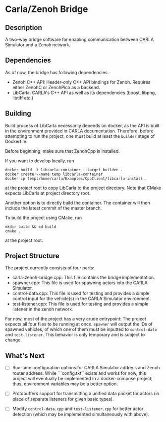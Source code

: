 # Carla/Zenoh Bridge
## Description
A two-way bridge software for enabling communication between CARLA Simulator and a Zenoh network. 
## Dependencies
As of now, the bridge has following dependencies:
- Zenoh C++ API: Header-only C++ API bindings for Zenoh. Requires either ZenohC or ZenohPico as a backend.
- LibCarla: CARLA's C++ API as well as its dependencies (boost, libpng, libtiff etc.)
## Building
Build process of LibCarla necessarily depends on docker, as the API is built in the environment provided in CARLA documentation. Therefore, before attempting to run the project, one must build at least the ```builder``` stage of Dockerfile.

Before beginning, make sure that ZenohCpp is installed. 

If you want to develop locally, run
```
docker build -t libcarla-container --target builder .
docker create --name temp libcarla-container
docker cp temp:/home/carla/Examples/CppClient/libcarla-install .
```
at the project root to copy LibCarla to the project directory. Note that CMake expects LibCarla at project directory root.

Another option is to directly build the container. The container will then include the latest commit of the master branch.

To build the project using CMake, run 
```
mkdir build && cd build
cmake .
```
at the project root.

## Project Structure
The project currently consists of four parts:
- carla-zenoh-bridge.cpp: This file contains the bridge implementation.
- spawner.cpp: This file is used for spawning actors into the CARLA Simulator.
- control-data.cpp: This file is used for testing and provides a simple control input for the vehicle(s) in the CARLA Simulator environment.
- test-listener.cpp: This file is used for testing and provides a simple listener in the zenoh network.

For now, most of the project has a very crude entrypoint: The project expects all four files to be running at once. ```spawner``` will output the IDs of spawned vehicles, of which one of them must be inputted to ```control-data``` and ```test-listener```. This behavior is only temporary and is subject to change. 
## What's Next
- [ ] Run-time configuration options for CARLA Simulator address and Zenoh router address. While ```config.txt`` exists and works for now, this project will eventually be implemented in a docker-compose project; thus, environment variables may be a better option.
- [ ] Protobuffers support for transmitting a unified data packet for actors (in place of separate listeners for given basic types). 
- [ ] Modify ```control-data.cpp``` and ```test-listener.cpp``` for better actor detection (which may be implemented simultaneously with above). 


